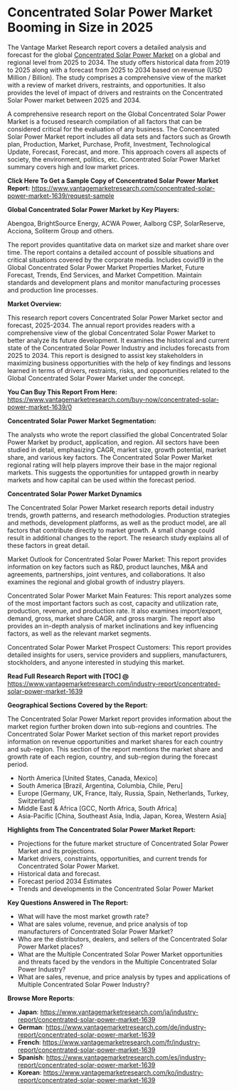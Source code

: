 <h1 bis_size="{&quot;x&quot;:20,&quot;y&quot;:20,&quot;w&quot;:1083,&quot;h&quot;:20,&quot;abs_x&quot;:126,&quot;abs_y&quot;:559}"><strong>Concentrated Solar Power Market Booming in Size in 2025</strong></h1>

<p bis_size="{&quot;x&quot;:20,&quot;y&quot;:53,&quot;w&quot;:1083,&quot;h&quot;:62,&quot;abs_x&quot;:126,&quot;abs_y&quot;:592}">The Vantage Market Research report covers a detailed analysis and forecast for the global <a bis_size="{&quot;x&quot;:543,&quot;y&quot;:55,&quot;w&quot;:115,&quot;h&quot;:15,&quot;abs_x&quot;:649,&quot;abs_y&quot;:594}" href="https://www.vantagemarketresearch.com/industry-report/concentrated-solar-power-market-1639">Concentrated Solar Power Market</a> on a global and regional level from 2025 to 2034. The study offers historical data from 2019 to 2025 along with a forecast from 2025 to 2034 based on revenue (USD Million / Billion). The study comprises a comprehensive view of the market with a review of market drivers, restraints, and opportunities. It also provides the level of impact of drivers and restraints on the Concentrated Solar Power market between 2025 and 2034.</p>

<p bis_size="{&quot;x&quot;:20,&quot;y&quot;:129,&quot;w&quot;:1083,&quot;h&quot;:62,&quot;abs_x&quot;:126,&quot;abs_y&quot;:668}">A comprehensive research report on the Global Concentrated Solar Power Market is a focused research compilation of all factors that can be considered critical for the evaluation of any business. The Concentrated Solar Power Market report includes all data sets and factors such as Growth plan, Production, Market, Purchase, Profit, Investment, Technological Update, Forecast, Forecast, and more. This approach covers all aspects of society, the environment, politics, etc. Concentrated Solar Power Market summary covers high and low market prices.</p>

<p bis_size="{&quot;x&quot;:20,&quot;y&quot;:204,&quot;w&quot;:1083,&quot;h&quot;:20,&quot;abs_x&quot;:126,&quot;abs_y&quot;:743}"><strong bis_size="{&quot;x&quot;:20,&quot;y&quot;:206,&quot;w&quot;:395,&quot;h&quot;:15,&quot;abs_x&quot;:126,&quot;abs_y&quot;:745}">Click Here To Get a Sample Copy of Concentrated Solar Power Market Report:</strong> <a bis_size="{&quot;x&quot;:419,&quot;y&quot;:206,&quot;w&quot;:33,&quot;h&quot;:15,&quot;abs_x&quot;:525,&quot;abs_y&quot;:745}" href="https://www.vantagemarketresearch.com/concentrated-solar-power-market-1639/request-sample">https://www.vantagemarketresearch.com/concentrated-solar-power-market-1639/request-sample</a></p>

<p bis_size="{&quot;x&quot;:20,&quot;y&quot;:238,&quot;w&quot;:1083,&quot;h&quot;:20,&quot;abs_x&quot;:126,&quot;abs_y&quot;:777}"><strong bis_size="{&quot;x&quot;:20,&quot;y&quot;:240,&quot;w&quot;:266,&quot;h&quot;:15,&quot;abs_x&quot;:126,&quot;abs_y&quot;:779}">Global Concentrated Solar Power Market by Key Players:</strong></p>

<p bis_size="{&quot;x&quot;:20,&quot;y&quot;:272,&quot;w&quot;:1083,&quot;h&quot;:20,&quot;abs_x&quot;:126,&quot;abs_y&quot;:811}">Abengoa, BrightSource Energy, ACWA Power, Aalborg CSP, SolarReserve, Acciona, Soliterm Group and others.</p>

<p bis_size="{&quot;x&quot;:20,&quot;y&quot;:305,&quot;w&quot;:1083,&quot;h&quot;:62,&quot;abs_x&quot;:126,&quot;abs_y&quot;:844}">The report provides quantitative data on market size and market share over time. The report contains a detailed account of possible situations and critical situations covered by the corporate media. Includes covid19 in the Global Concentrated Solar Power Market Properties Market, Future Forecast, Trends, End Services, and Market Competition. Maintain standards and development plans and monitor manufacturing processes and production line processes.</p>

<p bis_size="{&quot;x&quot;:20,&quot;y&quot;:381,&quot;w&quot;:1083,&quot;h&quot;:20,&quot;abs_x&quot;:126,&quot;abs_y&quot;:920}"><strong bis_size="{&quot;x&quot;:20,&quot;y&quot;:383,&quot;w&quot;:107,&quot;h&quot;:15,&quot;abs_x&quot;:126,&quot;abs_y&quot;:922}">Market Overview:</strong></p>

<p bis_size="{&quot;x&quot;:20,&quot;y&quot;:415,&quot;w&quot;:1083,&quot;h&quot;:83,&quot;abs_x&quot;:126,&quot;abs_y&quot;:954}">This research report covers Concentrated Solar Power Market sector and forecast, 2025-2034. The annual report provides readers with a comprehensive view of the global Concentrated Solar Power Market to better analyze its future development. It examines the historical and current state of the Concentrated Solar Power Industry and includes forecasts from 2025 to 2034. This report is designed to assist key stakeholders in maximizing business opportunities with the help of key findings and lessons learned in terms of drivers, restraints, risks, and opportunities related to the Global Concentrated Solar Power Market under the concept.</p>

<p bis_size="{&quot;x&quot;:20,&quot;y&quot;:511,&quot;w&quot;:1083,&quot;h&quot;:20,&quot;abs_x&quot;:126,&quot;abs_y&quot;:1050}"><strong bis_size="{&quot;x&quot;:20,&quot;y&quot;:513,&quot;w&quot;:228,&quot;h&quot;:15,&quot;abs_x&quot;:126,&quot;abs_y&quot;:1052}">You Can Buy This Report From Here:</strong> <a bis_size="{&quot;x&quot;:252,&quot;y&quot;:513,&quot;w&quot;:48,&quot;h&quot;:15,&quot;abs_x&quot;:358,&quot;abs_y&quot;:1052}" href="https://www.vantagemarketresearch.com/buy-now/concentrated-solar-power-market-1639/0">https://www.vantagemarketresearch.com/buy-now/concentrated-solar-power-market-1639/0</a></p>

<p bis_size="{&quot;x&quot;:20,&quot;y&quot;:545,&quot;w&quot;:1083,&quot;h&quot;:20,&quot;abs_x&quot;:126,&quot;abs_y&quot;:1084}"><strong bis_size="{&quot;x&quot;:20,&quot;y&quot;:547,&quot;w&quot;:216,&quot;h&quot;:15,&quot;abs_x&quot;:126,&quot;abs_y&quot;:1086}">Concentrated Solar Power Market Segmentation:</strong></p>

<p bis_size="{&quot;x&quot;:20,&quot;y&quot;:578,&quot;w&quot;:1083,&quot;h&quot;:62,&quot;abs_x&quot;:126,&quot;abs_y&quot;:1117}">The analysts who wrote the report classified the global Concentrated Solar Power Market by product, application, and region. All sectors have been studied in detail, emphasizing CAGR, market size, growth potential, market share, and various key factors. The Concentrated Solar Power Market regional rating will help players improve their base in the major regional markets. This suggests the opportunities for untapped growth in nearby markets and how capital can be used within the forecast period.</p>

<p bis_size="{&quot;x&quot;:20,&quot;y&quot;:654,&quot;w&quot;:1083,&quot;h&quot;:20,&quot;abs_x&quot;:126,&quot;abs_y&quot;:1193}"><strong bis_size="{&quot;x&quot;:20,&quot;y&quot;:656,&quot;w&quot;:187,&quot;h&quot;:15,&quot;abs_x&quot;:126,&quot;abs_y&quot;:1195}">Concentrated Solar Power Market Dynamics</strong></p>

<p bis_size="{&quot;x&quot;:20,&quot;y&quot;:688,&quot;w&quot;:1083,&quot;h&quot;:62,&quot;abs_x&quot;:126,&quot;abs_y&quot;:1227}">The Concentrated Solar Power Market research reports detail industry trends, growth patterns, and research methodologies. Production strategies and methods, development platforms, as well as the product model, are all factors that contribute directly to market growth. A small change could result in additional changes to the report. The research study explains all of these factors in great detail.</p>

<p bis_size="{&quot;x&quot;:20,&quot;y&quot;:763,&quot;w&quot;:1083,&quot;h&quot;:41,&quot;abs_x&quot;:126,&quot;abs_y&quot;:1302}">Market Outlook for Concentrated Solar Power Market: This report provides information on key factors such as R&amp;D, product launches, M&amp;A and agreements, partnerships, joint ventures, and collaborations. It also examines the regional and global growth of industry players.</p>

<p bis_size="{&quot;x&quot;:20,&quot;y&quot;:818,&quot;w&quot;:1083,&quot;h&quot;:62,&quot;abs_x&quot;:126,&quot;abs_y&quot;:1357}">Concentrated Solar Power Market Main Features: This report analyzes some of the most important factors such as cost, capacity and utilization rate, production, revenue, and production rate. It also examines import/export, demand, gross, market share CAGR, and gross margin. The report also provides an in-depth analysis of market inclinations and key influencing factors, as well as the relevant market segments.</p>

<p bis_size="{&quot;x&quot;:20,&quot;y&quot;:893,&quot;w&quot;:1083,&quot;h&quot;:41,&quot;abs_x&quot;:126,&quot;abs_y&quot;:1432}">Concentrated Solar Power Market Prospect Customers: This report provides detailed insights for users, service providers and suppliers, manufacturers, stockholders, and anyone interested in studying this market.</p>

<p bis_size="{&quot;x&quot;:20,&quot;y&quot;:948,&quot;w&quot;:1083,&quot;h&quot;:20,&quot;abs_x&quot;:126,&quot;abs_y&quot;:1487}"><strong bis_size="{&quot;x&quot;:20,&quot;y&quot;:950,&quot;w&quot;:251,&quot;h&quot;:15,&quot;abs_x&quot;:126,&quot;abs_y&quot;:1489}">Read Full Research Report with [TOC] @</strong> <a bis_size="{&quot;x&quot;:275,&quot;y&quot;:950,&quot;w&quot;:33,&quot;h&quot;:15,&quot;abs_x&quot;:381,&quot;abs_y&quot;:1489}" href="https://www.vantagemarketresearch.com/industry-report/concentrated-solar-power-market-1639">https://www.vantagemarketresearch.com/industry-report/concentrated-solar-power-market-1639</a></p>

<p bis_size="{&quot;x&quot;:20,&quot;y&quot;:981,&quot;w&quot;:1083,&quot;h&quot;:20,&quot;abs_x&quot;:126,&quot;abs_y&quot;:1520}"><strong bis_size="{&quot;x&quot;:20,&quot;y&quot;:983,&quot;w&quot;:288,&quot;h&quot;:15,&quot;abs_x&quot;:126,&quot;abs_y&quot;:1522}">Geographical Sections Covered by the Report:</strong></p>

<p bis_size="{&quot;x&quot;:20,&quot;y&quot;:1015,&quot;w&quot;:1083,&quot;h&quot;:62,&quot;abs_x&quot;:126,&quot;abs_y&quot;:1554}">The Concentrated Solar Power Market report provides information about the market region further broken down into sub-regions and countries. The Concentrated Solar Power Market section of this market report provides information on revenue opportunities and market shares for each country and sub-region. This section of the report mentions the market share and growth rate of each region, country, and sub-region during the forecast period.</p>

<ul bis_size="{&quot;x&quot;:20,&quot;y&quot;:1091,&quot;w&quot;:1083,&quot;h&quot;:103,&quot;abs_x&quot;:126,&quot;abs_y&quot;:1630}">
    <li bis_size="{&quot;x&quot;:60,&quot;y&quot;:1091,&quot;w&quot;:1003,&quot;h&quot;:20,&quot;abs_x&quot;:166,&quot;abs_y&quot;:1630}">North America [United States, Canada, Mexico]</li>
    <li bis_size="{&quot;x&quot;:60,&quot;y&quot;:1111,&quot;w&quot;:1003,&quot;h&quot;:20,&quot;abs_x&quot;:166,&quot;abs_y&quot;:1650}">South America [Brazil, Argentina, Columbia, Chile, Peru]</li>
    <li bis_size="{&quot;x&quot;:60,&quot;y&quot;:1132,&quot;w&quot;:1003,&quot;h&quot;:20,&quot;abs_x&quot;:166,&quot;abs_y&quot;:1671}">Europe [Germany, UK, France, Italy, Russia, Spain, Netherlands, Turkey, Switzerland]</li>
    <li bis_size="{&quot;x&quot;:60,&quot;y&quot;:1153,&quot;w&quot;:1003,&quot;h&quot;:20,&quot;abs_x&quot;:166,&quot;abs_y&quot;:1692}">Middle East &amp; Africa [GCC, North Africa, South Africa]</li>
    <li bis_size="{&quot;x&quot;:60,&quot;y&quot;:1174,&quot;w&quot;:1003,&quot;h&quot;:20,&quot;abs_x&quot;:166,&quot;abs_y&quot;:1713}">Asia-Pacific [China, Southeast Asia, India, Japan, Korea, Western Asia]</li>
</ul>

<p bis_size="{&quot;x&quot;:20,&quot;y&quot;:1208,&quot;w&quot;:1083,&quot;h&quot;:20,&quot;abs_x&quot;:126,&quot;abs_y&quot;:1747}"><strong bis_size="{&quot;x&quot;:20,&quot;y&quot;:1210,&quot;w&quot;:298,&quot;h&quot;:15,&quot;abs_x&quot;:126,&quot;abs_y&quot;:1749}">Highlights from The Concentrated Solar Power Market Report:</strong></p>

<ul bis_size="{&quot;x&quot;:20,&quot;y&quot;:1241,&quot;w&quot;:1083,&quot;h&quot;:103,&quot;abs_x&quot;:126,&quot;abs_y&quot;:1780}">
    <li bis_size="{&quot;x&quot;:60,&quot;y&quot;:1241,&quot;w&quot;:1003,&quot;h&quot;:20,&quot;abs_x&quot;:166,&quot;abs_y&quot;:1780}">Projections for the future market structure of Concentrated Solar Power Market and its projections.</li>
    <li bis_size="{&quot;x&quot;:60,&quot;y&quot;:1262,&quot;w&quot;:1003,&quot;h&quot;:20,&quot;abs_x&quot;:166,&quot;abs_y&quot;:1801}">Market drivers, constraints, opportunities, and current trends for Concentrated Solar Power Market.</li>
    <li bis_size="{&quot;x&quot;:60,&quot;y&quot;:1283,&quot;w&quot;:1003,&quot;h&quot;:20,&quot;abs_x&quot;:166,&quot;abs_y&quot;:1822}">Historical data and forecast.</li>
    <li bis_size="{&quot;x&quot;:60,&quot;y&quot;:1304,&quot;w&quot;:1003,&quot;h&quot;:20,&quot;abs_x&quot;:166,&quot;abs_y&quot;:1843}">Forecast period 2034 Estimates</li>
    <li bis_size="{&quot;x&quot;:60,&quot;y&quot;:1325,&quot;w&quot;:1003,&quot;h&quot;:20,&quot;abs_x&quot;:166,&quot;abs_y&quot;:1864}">Trends and developments in the Concentrated Solar Power Market</li>
</ul>

<p bis_size="{&quot;x&quot;:20,&quot;y&quot;:1358,&quot;w&quot;:1083,&quot;h&quot;:20,&quot;abs_x&quot;:126,&quot;abs_y&quot;:1897}"><strong bis_size="{&quot;x&quot;:20,&quot;y&quot;:1360,&quot;w&quot;:248,&quot;h&quot;:15,&quot;abs_x&quot;:126,&quot;abs_y&quot;:1899}">Key Questions Answered in The Report:</strong></p>

<ul bis_size="{&quot;x&quot;:20,&quot;y&quot;:1392,&quot;w&quot;:1083,&quot;h&quot;:103,&quot;abs_x&quot;:126,&quot;abs_y&quot;:1931}">
    <li bis_size="{&quot;x&quot;:60,&quot;y&quot;:1392,&quot;w&quot;:1003,&quot;h&quot;:20,&quot;abs_x&quot;:166,&quot;abs_y&quot;:1931}">What will have the most market growth rate?</li>
    <li bis_size="{&quot;x&quot;:60,&quot;y&quot;:1413,&quot;w&quot;:1003,&quot;h&quot;:20,&quot;abs_x&quot;:166,&quot;abs_y&quot;:1952}">What are sales volume, revenue, and price analysis of top manufacturers of Concentrated Solar Power Market?</li>
    <li bis_size="{&quot;x&quot;:60,&quot;y&quot;:1434,&quot;w&quot;:1003,&quot;h&quot;:20,&quot;abs_x&quot;:166,&quot;abs_y&quot;:1973}">Who are the distributors, dealers, and sellers of the Concentrated Solar Power Market places?</li>
    <li bis_size="{&quot;x&quot;:60,&quot;y&quot;:1455,&quot;w&quot;:1003,&quot;h&quot;:20,&quot;abs_x&quot;:166,&quot;abs_y&quot;:1994}">What are the Multiple Concentrated Solar Power Market opportunities and threats faced by the vendors in the Multiple Concentrated Solar Power Industry?</li>
    <li bis_size="{&quot;x&quot;:60,&quot;y&quot;:1475,&quot;w&quot;:1003,&quot;h&quot;:20,&quot;abs_x&quot;:166,&quot;abs_y&quot;:2014}">What are sales, revenue, and price analysis by types and applications of Multiple Concentrated Solar Power Industry?</li>
</ul>

<p bis_size="{&quot;x&quot;:20,&quot;y&quot;:1509,&quot;w&quot;:1083,&quot;h&quot;:20,&quot;abs_x&quot;:126,&quot;abs_y&quot;:2048}"><strong bis_size="{&quot;x&quot;:20,&quot;y&quot;:1511,&quot;w&quot;:134,&quot;h&quot;:15,&quot;abs_x&quot;:126,&quot;abs_y&quot;:2050}">Browse More Reports</strong>:</p>

<ul bis_size="{&quot;x&quot;:20,&quot;y&quot;:1543,&quot;w&quot;:1083,&quot;h&quot;:103,&quot;abs_x&quot;:126,&quot;abs_y&quot;:2082}">
    <li bis_size="{&quot;x&quot;:60,&quot;y&quot;:1543,&quot;w&quot;:1003,&quot;h&quot;:20,&quot;abs_x&quot;:166,&quot;abs_y&quot;:2082}"><strong bis_size="{&quot;x&quot;:60,&quot;y&quot;:1545,&quot;w&quot;:37,&quot;h&quot;:15,&quot;abs_x&quot;:166,&quot;abs_y&quot;:2084}">Japan</strong>:&nbsp;<a bis_size="{&quot;x&quot;:104,&quot;y&quot;:1545,&quot;w&quot;:33,&quot;h&quot;:15,&quot;abs_x&quot;:210,&quot;abs_y&quot;:2084}" href="https://www.vantagemarketresearch.com/ja/industry-report/concentrated-solar-power-market-1639">https://www.vantagemarketresearch.com/ja/industry-report/concentrated-solar-power-market-1639</a></li>
    <li bis_size="{&quot;x&quot;:60,&quot;y&quot;:1564,&quot;w&quot;:1003,&quot;h&quot;:20,&quot;abs_x&quot;:166,&quot;abs_y&quot;:2103}"><strong bis_size="{&quot;x&quot;:60,&quot;y&quot;:1566,&quot;w&quot;:49,&quot;h&quot;:15,&quot;abs_x&quot;:166,&quot;abs_y&quot;:2105}">German</strong>:&nbsp;<a bis_size="{&quot;x&quot;:116,&quot;y&quot;:1566,&quot;w&quot;:33,&quot;h&quot;:15,&quot;abs_x&quot;:222,&quot;abs_y&quot;:2105}" href="https://www.vantagemarketresearch.com/de/industry-report/concentrated-solar-power-market-1639">https://www.vantagemarketresearch.com/de/industry-report/concentrated-solar-power-market-1639</a></li>
    <li bis_size="{&quot;x&quot;:60,&quot;y&quot;:1585,&quot;w&quot;:1003,&quot;h&quot;:20,&quot;abs_x&quot;:166,&quot;abs_y&quot;:2124}"><strong bis_size="{&quot;x&quot;:60,&quot;y&quot;:1587,&quot;w&quot;:43,&quot;h&quot;:15,&quot;abs_x&quot;:166,&quot;abs_y&quot;:2126}">French</strong>:&nbsp;<a bis_size="{&quot;x&quot;:110,&quot;y&quot;:1587,&quot;w&quot;:33,&quot;h&quot;:15,&quot;abs_x&quot;:216,&quot;abs_y&quot;:2126}" href="https://www.vantagemarketresearch.com/fr/industry-report/concentrated-solar-power-market-1639">https://www.vantagemarketresearch.com/fr/industry-report/concentrated-solar-power-market-1639</a></li>
    <li bis_size="{&quot;x&quot;:60,&quot;y&quot;:1605,&quot;w&quot;:1003,&quot;h&quot;:20,&quot;abs_x&quot;:166,&quot;abs_y&quot;:2144}"><strong bis_size="{&quot;x&quot;:60,&quot;y&quot;:1607,&quot;w&quot;:50,&quot;h&quot;:15,&quot;abs_x&quot;:166,&quot;abs_y&quot;:2146}">Spanish</strong>:&nbsp;<a bis_size="{&quot;x&quot;:117,&quot;y&quot;:1607,&quot;w&quot;:33,&quot;h&quot;:15,&quot;abs_x&quot;:223,&quot;abs_y&quot;:2146}" href="https://www.vantagemarketresearch.com/es/industry-report/concentrated-solar-power-market-1639">https://www.vantagemarketresearch.com/es/industry-report/concentrated-solar-power-market-1639</a></li>
    <li bis_size="{&quot;x&quot;:60,&quot;y&quot;:1626,&quot;w&quot;:1003,&quot;h&quot;:20,&quot;abs_x&quot;:166,&quot;abs_y&quot;:2165}"><strong bis_size="{&quot;x&quot;:60,&quot;y&quot;:1628,&quot;w&quot;:44,&quot;h&quot;:15,&quot;abs_x&quot;:166,&quot;abs_y&quot;:2167}">Korean</strong>:&nbsp;<a bis_size="{&quot;x&quot;:112,&quot;y&quot;:1628,&quot;w&quot;:33,&quot;h&quot;:15,&quot;abs_x&quot;:218,&quot;abs_y&quot;:2167}" href="https://www.vantagemarketresearch.com/ko/industry-report/concentrated-solar-power-market-1639">https://www.vantagemarketresearch.com/ko/industry-report/concentrated-solar-power-market-1639</a></li>
</ul>
